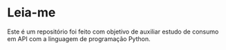 # Leia-me

Este é um repositório foi feito com objetivo de auxiliar estudo de consumo em API com a linguagem de programação Python.
